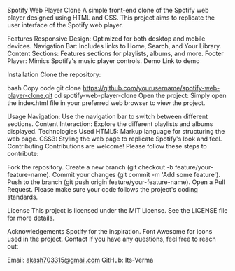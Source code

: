 Spotify Web Player Clone
A simple front-end clone of the Spotify web player designed using HTML and CSS. This project aims to replicate the user interface of the Spotify web player.

Features
Responsive Design: Optimized for both desktop and mobile devices.
Navigation Bar: Includes links to Home, Search, and Your Library.
Content Sections: Features sections for playlists, albums, and more.
Footer Player: Mimics Spotify's music player controls.
Demo
Link to demo

Installation
Clone the repository:

bash
Copy code
git clone https://github.com/yourusername/spotify-web-player-clone.git
cd spotify-web-player-clone
Open the project:
Simply open the index.html file in your preferred web browser to view the project.

Usage
Navigation: Use the navigation bar to switch between different sections.
Content Interaction: Explore the different playlists and albums displayed.
Technologies Used
HTML5: Markup language for structuring the web page.
CSS3: Styling the web page to replicate Spotify's look and feel.
Contributing
Contributions are welcome! Please follow these steps to contribute:

Fork the repository.
Create a new branch (git checkout -b feature/your-feature-name).
Commit your changes (git commit -m 'Add some feature').
Push to the branch (git push origin feature/your-feature-name).
Open a Pull Request.
Please make sure your code follows the project's coding standards.

License
This project is licensed under the MIT License. See the LICENSE file for more details.

Acknowledgements
Spotify for the inspiration.
Font Awesome for icons used in the project.
Contact
If you have any questions, feel free to reach out:

Email: akash703315@gmail.com
GitHub: Its-Verma
